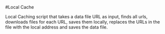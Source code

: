 #Local Cache

Local Caching script that takes a data file URL as input, finds all urls, downloads files for each URL, saves them locally, replaces the URLs in the file with the local address and saves the data file.